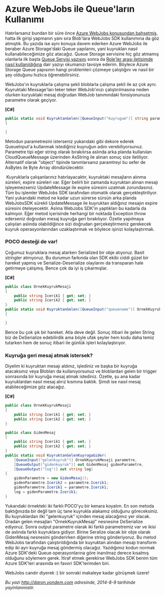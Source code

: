 # Azure WebJobs ile Queue'ların Kullanımı
Hatırlarsanız bundan bir süre önce [Azure WebJobs konusundan
bahsetmiş](http://daron.yondem.com/software/post/WebJobs_Giris_ve_Bloblarla_Kullanimi),
hatta ilk girişi yapmanın yanı sıra Blob'lara WebJobs SDK kullanımına da
göz atmıştık. Bu yazıda ise aynı konuya davem ederken Azure WebJobs ile
beraber Azure Storage'daki Queue yapılarını, yani kuyrukları nasıl
kullanabileceğimize göz atacağız. Queue Storage servisine hiç göz
atmamış olanlarla ilk başta [Queue Servisi
yazısını](http://daron.yondem.com/software/post/Azure_Stroge_da_Queue_Servisi)
sonra da [Role'ler arası iletişimde nasıl
kullanıldığına](http://daron.yondem.com/software/post/Windows_Azure_da_Worker_Role_Kullanimi)
dair yazıyı okumanızı tavsiye ederim. Böylece Azure Storage Queue
yapısının hangi problemleri çözmeye çalıştığını ve nasıl bir şey
olduğunu hızlıca öğrenebilirsiniz.

WebJobs'ın kuyruklarla çalışma şekli bloblarla çalışma şekli ile az çok
aynı. Kuyruktaki Message'ları teker teker WebJob'ınızı çalıştırılmasına
neden olurken kuryuktaki mesaj doğrudan WebJob tanımındaki fonsiyonunuza
parametre olarak geçiyor.

**[C\#]**

```cs
public static void KuyruktanGelen([QueueInput("kuyrugum")] string parametre)
{

}
```

Metodun parametresini isterseniz yukarıdaki gibi dekore ederek
QueueInput'a kullanmak istediğiniz kuyruğun adını verebiliyorsunuz.
Parametre tipi eğer string olarak bırakılırsa aslında arka planda
kullanılan CloudQueueMessage üzerinden AsString ile alınan sonuç size
iletiliyor. Alternatif olarak "object" tipinde tanımlarsanız paramtreyi
bu sefer de AsBytes ile Byte Array döndürülecektir.

 Kuyruklarla çalışanlarınız hatırlayacaktır, kuyruktaki mesajların
alınma süreleri, expire süreleri var. Eğer belirli bir zamanda kuyruktan
alınan mesajı işleyemezseniz UpdateMessage ile expire süresini uzatmak
zorundasınız. Tüm bu işlemler WebJobs SDK tarafından otomatik olarak
gerçekleştiriliyor. Yani yukarıdaki metod ne kadar uzun sürerse sürsün
arka planda WebJobsSDK sürekli UpdateMessage ile kuyruktan aldığınız
mesajın expire süresini öteleyecektir. Aslına WebJobs SDK'in yaptıkları
bu kadarla da kalmıyor. Eğer metod içerisinde herhangi bir noktada
Exception throw ederseniz doğrudan mesaj kuyruğa geri bırakılıyor.
Özetle yapılmaya çalışılan aslında olabildiğince sizi doğrudan
gerçekeştirmeniz gerekecek kuyruk operasyonlarından uzaklaştırmak ve
böylece işinizi kolaylaştırmak.

### POCO desteği de var!

Çoğumuz kuyruklara mesaj atarken Serialized bir obje atıyoruz. Basit
stringler atmıyoruz. Bu durumun farkında olan SDK ekibi ciddi güzel bir
hareket yapmış ve Serialize-Deserialize olaylarını da transparan hale
getirmeye çalışmış. Bence çok da iyi iş çıkarmışlar.

**[C\#]**

```cs
public class OrnekKuyrukMesaji
{
    public string Icerik1 { get; set; }
    public string Icerik2 { get; set; }
}
public static void KuyruktanGelen([QueueInput("queuename")] OrnekKuyrukMesaji parametre)
{

}
```

Bence bu çok şık bir hareket. Atla deve değil. Sonuç itibari ile gelen
String biz de DeSerialize edebilirdik ama böyle ufak şeyler hem kodu
daha temiz tutarken hem de sonuç itibari ile günlük işleri
kolaylaştırıyor.

### Kuyruğa geri mesaj atmak istersek?

Diyelim ki kuyruktan mesajı aldınız, işlediniz ve başka bir kuyruğa
atacaksınız veya Blobları da kullanıyorsunuz ve bloblardan gelen bir
trigger sonrasında bir kuyruğa mesaj atmak istediniz. Özetle, şu ana
kadar kuyruklardan nasıl mesaj alırız kısmına baktık. Şimdi ise nasıl
mesaj atabileceğimize göz atacağız.

**[C\#]**

```cs
public class OrnekKuyrukMesaji
{
    public string Icerik1 { get; set; }
    public string Icerik2 { get; set; }
}

public class GidenMesaj
{
    public string Icerik1 { get; set; }
    public string Icerik2 { get; set; }
}
public static void KuyruktanGelenKuyrugaGider(
    [QueueInput("gelenkuyruk")] OrnekKuyrukMesaji parametre,
    [QueueOutput("gidenkuyruk")] out GidenMesaj gidenParametre,
    [QueueOutput("log")] out string log)
{
    gidenParametre = new GidenMesaj();
    gidenParametre.Icerik2 = parametre.Icerik1;
    gidenParametre.Icerik1 = parametre.Icerik1;
    log = gidenParametre.Icerik1;
}
```

Yukarıdaki örnekteki iki farklı POCO'yu bir kenara koyalım. En son
metoda baktığınızda bir değil tam üç tane kuyrukla alakamız olduğunu
göreceksiniz. Bu kuyruklardan ilki "gelenkuyruk" içinden mesaj
alacağımız yer olacak. Oradan gelen mesajları "OrnekKuyrukMesaji"
nesnesine DeSerialize ediyoruz. Sonra output parametre olarak iki farklı
parametremiz var ve ikisi de aslında farklı kuyruklara gidiyor. Birine
Seralize olacak bir obje olarak GidenMesaj nesnesini gönderirken
diğerine string gönderiyoruz. Bu metod WebJobs tarafından
çalıştırıldığında bir kuyruktan alından mesajı transform edip iki ayrı
kuyruğa mesaj göndermiş olacağız. Yazdığımız kodun normak Azure SDK'deki
Queue operasyonlarına göre inanılmaz derece kısalmış olduğunu söylemem
gerek. İtiraf etmek gerekirse WebJobs SDK benim tüm Azure SDK'leri
arasında en favori SDK'lerimden biri.

WebJobs candır diyerek :) bir sonraki makaleye kadar görüşmek üzere!



*Bu yazi http://daron.yondem.com adresinde, 2014-8-9 tarihinde yayinlanmistir.*
